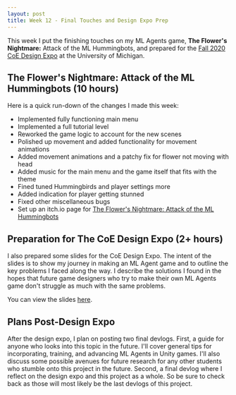 ```yaml
---
layout: post
title: Week 12 - Final Touches and Design Expo Prep
---
```


This week I put the finishing touches on my ML Agents game, **The Flower's Nightmare:** Attack of the ML Hummingbots, and prepared for the [Fall 2020 CoE Design Expo](https://mdp.engin.umich.edu/mdp_events/design-expo/) at the University of Michigan. 

## The Flower's Nightmare: Attack of the ML Hummingbots (10 hours)

Here is a quick run-down of the changes I made this week:
- Implemented fully functioning main menu
- Implemented a full tutorial level
- Reworked the game logic to account for the new scenes
- Polished up movement and added functionality for movement animations
- Added movement animations and a patchy fix for flower not moving with head
- Added music for the main menu and the game itself that fits with the theme
- Fined tuned Hummingbirds and player settings more
- Added indication for player getting stunned
- Fixed other miscellaneous bugs
- Set up an itch.io page for [The Flower's Nightmare: Attack of the ML Hummingbots](https://royalguardstudios.itch.io/the-flowers-nightmare)

## Preparation for The CoE Design Expo (2+ hours)

I also prepared some slides for the CoE Design Expo. The intent of the slides is to show my journey in making an ML Agent game and to outline the key problems I faced along the way. I describe the solutions I found in the hopes that future game designers who try to make their own ML Agents game don't struggle as much with the same problems.

You can view the slides [here](https://docs.google.com/presentation/d/1zl-6EEp7SOEROw0jPdHHJ6FFgav-9bWAdp_aZMvI5_o/edit?usp=sharing).

## Plans Post-Design Expo

After the design expo, I plan on posting two final devlogs. First, a guide for anyone who looks into this topic in the future. I'll cover general tips for incorporating, training, and advancing ML Agents in Unity games. I'll also discuss some possible avenues for future research for any other students who stumble onto this project in the future. Second, a final devlog where I reflect on the design expo and this project as a whole. So be sure to check back as those will most likely be the last devlogs of this project.
